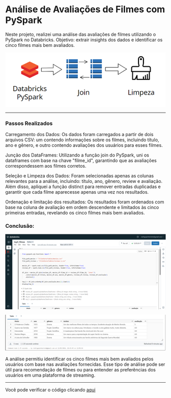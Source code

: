 # Análise de Avaliações de Filmes com PySpark

Neste projeto, realizei uma análise das avaliações de filmes utilizando o PySpark no Databricks. Objetivo: extrair insights dos dados e identificar os cinco filmes mais bem avaliados.

![diagrama](./imagens/diagrama.png)
_________________________________________________________________________

### Passos Realizados

Carregamento dos Dados: Os dados foram carregados a partir de dois arquivos CSV: um contendo informações sobre os filmes, incluindo título, ano e gênero, e outro contendo avaliações dos usuários para esses filmes.



Junção dos DataFrames: Utilizando a função join do PySpark, uni os dataframes com base na chave "filme_id", garantindo que as avaliações correspondessem aos filmes corretos.

Seleção e Limpeza dos Dados: Foram selecionadas apenas as colunas relevantes para a análise, incluindo: título, ano, gênero, review e avaliação. Além disso, apliquei a função distinct para remover entradas duplicadas e garantir que cada filme aparecesse apenas uma vez nos resultados.

Ordenação e limitação dos resultados: Os resultados foram ordenados com base na coluna de avaliação em ordem descendente e limitados às cinco primeiras entradas, revelando os cinco filmes mais bem avaliados.

### Conclusão:
![conclusao](./imagens/databricks.png)

![tabela](./imagens/tabelatop5.png)


A análise permitiu identificar os cinco filmes mais bem avaliados pelos usuários com base nas avaliações fornecidas. Esse tipo de análise pode ser útil para recomendação de filmes ou para entender as preferências dos usuários em uma plataforma de streaming.
___________________________________________________________________________________
Você pode verificar o código clicando [aqui](https://github.com/rodrigopinheiro1996/top5-filmes/blob/main/databricks_notebooks_pyspark/pyspark_top5_filmes.py)
